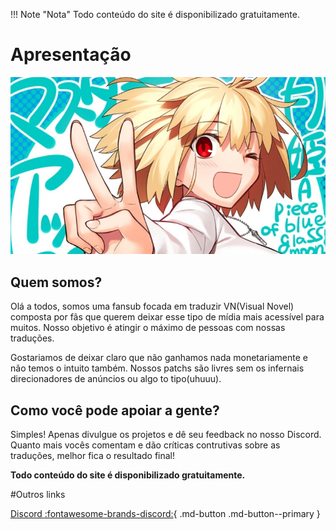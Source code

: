 !!! Note "Nota"
    Todo conteúdo do site é disponibilizado gratuitamente.

# Apresentação

![image](imagens/Tsukihime-intro.jpg)

## Quem somos?

Olá a todos, somos uma fansub focada em traduzir VN(Visual Novel) composta por fãs que querem deixar esse tipo de mídia mais acessível para muitos. Nosso objetivo é atingir o máximo de pessoas com nossas traduções.

Gostariamos de deixar claro que não ganhamos nada monetariamente e não temos o intuito também. Nossos patchs são livres sem os infernais direcionadores de anúncios ou algo to tipo(uhuuu). 

## Como você pode apoiar a gente?

Simples! Apenas divulgue os projetos e dê seu feedback no nosso Discord. Quanto mais vocês comentam e dão críticas contrutivas sobre as traduções, melhor fica o resultado final!

**Todo conteúdo do site é disponibilizado gratuitamente.**

#Outros links
 
[Discord :fontawesome-brands-discord:](https://discord.com/invite/ATTxJYuTvm){ .md-button .md-button--primary }
